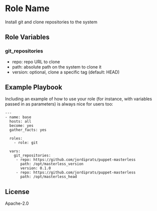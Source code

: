 # Role Name

Install git and clone repositories to the system

## Role Variables

### git_repositories

* repo: repo URL to clone
* path: absolute path on the system to clone it 
* version: optional, clone a specific tag (default: HEAD)

## Example Playbook

Including an example of how to use your role (for instance, with variables passed in as parameters) is always nice for users too:

```
---
- name: base
  hosts: all
  become: yes
  gather_facts: yes

  roles:
    - role: git

  vars:
    git_repositories:
     - repo: https://github.com/jordiprats/puppet-masterless
       path: /opt/masterless_version
       version: 0.1.0
     - repo: https://github.com/jordiprats/puppet-masterless
       path: /opt/masterless_head
```

## License

Apache-2.0
